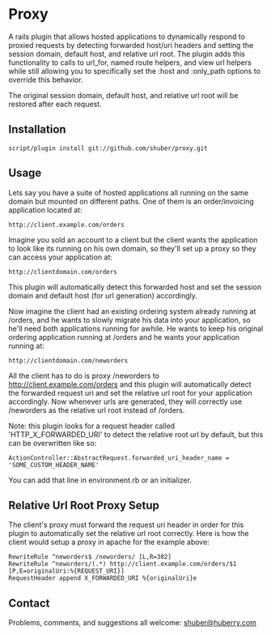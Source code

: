 Proxy
=====

A rails plugin that allows hosted applications to dynamically respond to proxied requests by detecting forwarded host/uri headers and setting the session domain, default host, and relative url root. The plugin adds this functionality to calls to url_for, named route helpers, and view url helpers while still allowing you to specifically set the :host and :only\_path options to override this behavior.

The original session domain, default host, and relative url root will be restored after each request.


Installation
------------

	script/plugin install git://github.com/shuber/proxy.git


Usage
-----

Lets say you have a suite of hosted applications all running on the same domain but mounted on different paths. One of them is an order/invoicing application located at:

	http://client.example.com/orders

Imagine you sold an account to a client but the client wants the application to look like its running on his own domain, so they'll set up a proxy so they can access your application at:

	http://clientdomain.com/orders

This plugin will automatically detect this forwarded host and set the session domain and default host (for url generation) accordingly.

Now imagine the client had an existing ordering system already running at /orders, and he wants to slowly migrate his data into your application, so he'll need both applications running for awhile. He wants to keep his original ordering application running at /orders and he wants your application running at:

	http://clientdomain.com/neworders

All the client has to do is proxy /neworders to http://client.example.com/orders and this plugin will automatically detect the forwarded request uri and set the relative url root for your application accordingly. Now whenever urls are generated, they will correctly use /neworders as the relative url root instead of /orders.

Note: this plugin looks for a request header called 'HTTP\_X\_FORWARDED_URI' to detect the relative root url by default, but this can be overwritten like so:

	ActionController::AbstractRequest.forwarded_uri_header_name = 'SOME_CUSTOM_HEADER_NAME'

You can add that line in environment.rb or an initializer.


Relative Url Root Proxy Setup
-----------------------------

The client's proxy must forward the request uri header in order for this plugin to automatically set the relative url root correctly. Here is how the client would setup a proxy in apache for the example above:

	RewriteRule ^neworders$ /neworders/ [L,R=302]
	RewriteRule ^neworders/(.*) http://client.example.com/orders/$1 [P,E=originalUri:%{REQUEST_URI}]
	RequestHeader append X_FORWARDED_URI %{originalUri}e


Contact
-------

Problems, comments, and suggestions all welcome: [shuber@huberry.com](mailto:shuber@huberry.com)
